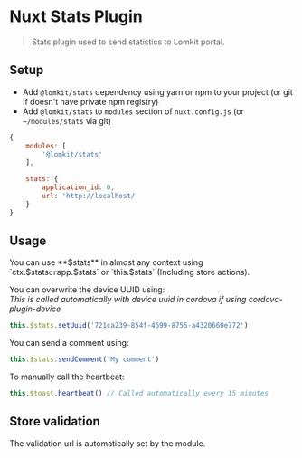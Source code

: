 # Nuxt Stats Plugin

> Stats plugin used to send statistics to Lomkit portal.  

## Setup

- Add `@lomkit/stats` dependency using yarn or npm to your project (or git if doesn't have private npm registry)
- Add `@lomkit/stats` to `modules` section of `nuxt.config.js` (or `~/modules/stats` via git)

```js
{
    modules: [
        '@lomkit/stats'
    ],

    stats: {
        application_id: 0, 
        url: 'http://localhost/'
    }
}
```

## Usage
You can use **$stats** in almost any context using `ctx.$stats` or `app.$stats` or `this.$stats` (Including store actions).

You can overwrite the device UUID using:  
*This is called automatically with device uuid in cordova if using cordova-plugin-device*
```js
this.$stats.setUuid('721ca239-854f-4699-8755-a4320660e772')
```

You can send a comment using:
```js
this.$stats.sendComment('My comment')
```

To manually call the heartbeat:
```js
this.$toast.heartbeat() // Called automatically every 15 minutes
```

## Store validation

The validation url is automatically set by the module.

